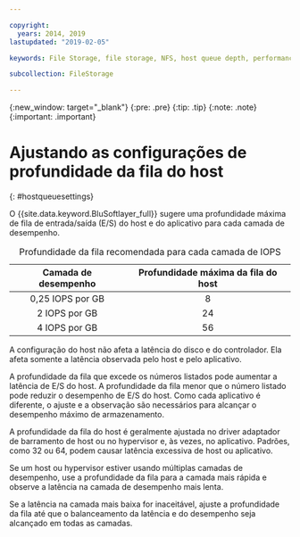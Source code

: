 ```yaml
---

copyright:
  years: 2014, 2019
lastupdated: "2019-02-05"

keywords: File Storage, file storage, NFS, host queue depth, performance tuning

subcollection: FileStorage

---
```

{:new_window: target="_blank"}
{:pre: .pre}
{:tip: .tip}
{:note: .note}
{:important: .important}

# Ajustando as configurações de profundidade da fila do host
{: #hostqueuesettings}

O {{site.data.keyword.BluSoftlayer_full}} sugere uma profundidade máxima de fila de entrada/saída (E/S) do host e do aplicativo para cada camada de desempenho.

<table align="center">
  <caption>Profundidade da fila recomendada para cada camada de IOPS</caption>
        <thead>
	    <tr>
		<th>Camada de desempenho</th>
		<th>Profundidade máxima da fila do host</th>
	    </tr>
	</thead>
	<tbody>
   	    <tr>
		<td style="text-align: center; vertical-align: middle;">0,25 IOPS por GB</td>
		<td style="text-align: center; vertical-align: middle;">8</td>
	    </tr>
	    <tr>
		<td style="text-align: center; vertical-align: middle;">2 IOPS por GB</td>
		<td style="text-align: center; vertical-align: middle;">24</td>
	    </tr>
	    <tr>
		<td style="text-align: center; vertical-align: middle;">4 IOPS por GB</td>
		<td style="text-align: center; vertical-align: middle;">56</td>
            </tr>
         </tbody>
</table>


A configuração do host não afeta a latência do disco e do controlador. Ela afeta somente a latência observada pelo host e pelo aplicativo.

A profundidade da fila que excede os números listados pode aumentar a latência de E/S do host. A profundidade da fila menor que o número listado pode reduzir o desempenho de E/S do host. Como cada aplicativo é diferente, o ajuste e a observação são necessários para alcançar o desempenho máximo de armazenamento.

A profundidade da fila do host é geralmente ajustada no driver adaptador de barramento de host ou no hypervisor e, às vezes, no aplicativo. Padrões, como 32 ou 64, podem causar latência excessiva de host ou aplicativo.

Se um host ou hypervisor estiver usando múltiplas camadas de desempenho, use a profundidade da fila para
a camada mais rápida e observe a latência na camada de desempenho mais lenta.

Se a latência na camada mais baixa for inaceitável, ajuste a profundidade da fila até que o balanceamento da latência e do desempenho seja alcançado em todas as camadas.
